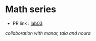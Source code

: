 # Math series

- PR link : [lab03](https://github.com/nooromari/madlib-cli/pull/1)

*collaboration with manar, tala and noura*